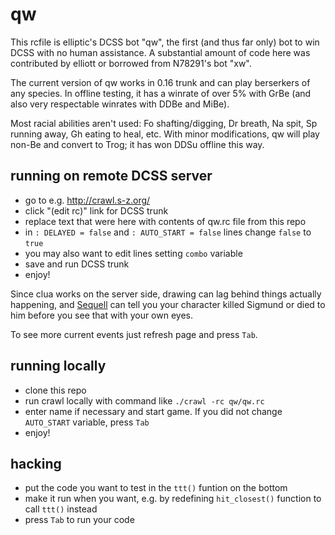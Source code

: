 # qw
This rcfile is elliptic's DCSS bot "qw", the first (and thus far only) bot
to win DCSS with no human assistance. A substantial amount of code here was
contributed by elliott or borrowed from N78291's bot "xw".

The current version of qw works in 0.16 trunk and can play berserkers of
any species. In offline testing, it has a winrate of over 5% with GrBe (and
also very respectable winrates with DDBe and MiBe).

Most racial abilities aren't used: Fo shafting/digging, Dr breath, Na spit,
Sp running away, Gh eating to heal, etc.
With minor modifications, qw will play non-Be and convert to Trog; it has
won DDSu offline this way.

## running on remote DCSS server
* go to e.g. http://crawl.s-z.org/
* click "(edit rc)" link for DCSS trunk
* replace text that were here with contents of qw.rc file from this repo
* in `: DELAYED = false` and `: AUTO_START = false` lines change `false` to `true`
* you may also want to edit lines setting `combo` variable
* save and run DCSS trunk
* enjoy!

Since clua works on the server side, drawing can lag behind things actually 
happening, and [Sequell](https://github.com/greensnark/dcss_sequell) can tell you your
character killed Sigmund or died to him before you see that with your own eyes.

To see more current events just refresh page and press `Tab`.

## running locally
* clone this repo
* run crawl locally with command like `./crawl -rc qw/qw.rc`
* enter name if necessary and start game. If you did not change `AUTO_START` variable, press `Tab`
* enjoy!

## hacking
* put the code you want to test in the `ttt()` funtion on the bottom
* make it run when you want, e.g. by redefining `hit_closest()` function to call `ttt()` instead
* press `Tab` to run your code
